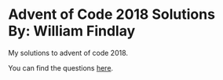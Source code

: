 # Advent of Code 2018 Solutions<br>By: William Findlay
My solutions to advent of code 2018.

You can find the questions [here](https://adventofcode.com/2018).
